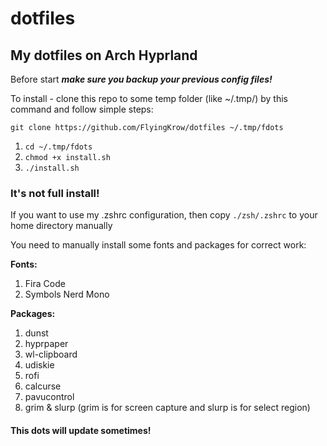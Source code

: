 # dotfiles
## My dotfiles on Arch Hyprland

Before start ***make sure you backup your previous config files!***

To install - clone this repo to some temp folder (like ~/.tmp/) by this command and follow simple steps:

`git clone https://github.com/FlyingKrow/dotfiles ~/.tmp/fdots`

1. `cd ~/.tmp/fdots`
2. `chmod +x install.sh`
3. `./install.sh`

### It's not full install!

If you want to use my .zshrc configuration, then copy `./zsh/.zshrc` to your home directory manually

You need to manually install some fonts and packages for correct work:

**Fonts:**
1. Fira Code
2. Symbols Nerd Mono

**Packages:**
1. dunst
2. hyprpaper
3. wl-clipboard
4. udiskie
5. rofi
6. calcurse
7. pavucontrol
8. grim & slurp (grim is for screen capture and slurp is for select region)

#### This dots will update sometimes!
